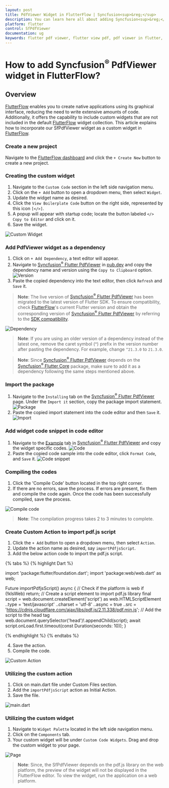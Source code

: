 ```yaml
---
layout: post
title: PdfViewer Widget in FlutterFlow | Syncfusion<sup>&reg;</sup>
description: You can learn here all about adding Syncfusion<sup>&reg;</sup> Flutter Pdf Viewer (SfPdfViewer Widget) widget in FlutterFlow.
platform: flutter
control: SfPdfViewer
documentation: ug
keywords: flutter pdf viewer, flutter view pdf, pdf viewer in flutter, flutter open pdf, flutter pdf view
---
```


# How to add Syncfusion<sup>&reg;</sup> PdfViewer widget in FlutterFlow?

## Overview

[FlutterFlow](https://app.flutterflow.io/dashboard) enables you to create native applications using its graphical interface, reducing the need to write extensive amounts of code. Additionally, it offers the capability to include custom widgets that are not included in the default [FlutterFlow](https://app.flutterflow.io/dashboard) widget collection. This article explains how to incorporate our SfPdfViewer widget as a custom widget in [FlutterFlow](https://app.flutterflow.io/dashboard).

### Create a new project

Navigate to the [FlutterFlow dashboard](https://app.flutterflow.io/dashboard) and click the `+ Create New` button to create a new project.

### Creating the custom widget

1. Navigate to the `Custom Code` section in the left side navigation menu.
2. Click on the `+ Add` button to open a dropdown menu, then select `Widget`.
3. Update the widget name as desired.
4. Click the `View Boilerplate Code` button on the right side, represented by this icon `[</>]`.
5. A popup will appear with startup code; locate the button labeled `</> Copy to Editor` and click on it.
6. Save the widget.

![Custom Widget](images/custom-widget.png)

### Add PdfViewer widget as a dependency

1. Click on `+ Add Dependency`, a text editor will appear.
2. Navigate to [Syncfusion<sup>&reg;</sup> Flutter PdfViewer](https://pub.dev/packages/syncfusion_flutter_PdfViewer) in [pub.dev](https://pub.dev/) and copy the dependency name and version using the `Copy to Clipboard` option.
![Version](images/copy-version.png)
3. Paste the copied dependency into the text editor, then click `Refresh` and `Save` it.

>**Note**: The live version of [Syncfusion<sup>&reg;</sup> Flutter PdfViewer](https://pub.dev/packages/syncfusion_flutter_PdfViewer) has been migrated to the latest version of Flutter SDK. To ensure compatibility, check [FlutterFlow](https://app.flutterflow.io/dashboard)'s current Flutter version and obtain the corresponding version of [Syncfusion<sup>&reg;</sup> Flutter PdfViewer](https://pub.dev/packages/syncfusion_flutter_PdfViewer) by referring to the [SDK compatibility](https://help.syncfusion.com/flutter/system-requirements#sdk-version-compatibility).

![Dependency](images/dependency.png)

>**Note**: If you are using an older version of a dependency instead of the latest one, remove the caret symbol (^) prefix in the version number after pasting the dependency. For example, change `^21.3.0` to `21.3.0`.

>**Note**: Since [Syncfusion<sup>&reg;</sup> Flutter PdfViewer](https://pub.dev/packages/syncfusion_flutter_PdfViewer) depends on the [Syncfusion<sup>&reg;</sup> Flutter Core](https://pub.dev/packages/syncfusion_flutter_core) package, make sure to add it as a dependency following the same steps mentioned above.

### Import the package

1. Navigate to the `Installing` tab on the [Syncfusion<sup>&reg;</sup> Flutter PdfViewer](https://pub.dev/packages/syncfusion_flutter_PdfViewer) page. Under the `Import it` section, copy the package import statement.
![Package](images/copy-package.png)
2. Paste the copied import statement into the code editor and then `Save` it.
![Import](images/import-package-flutterflow.png)

### Add widget code snippet in code editor

1. Navigate to the [Example](https://pub.dev/packages/syncfusion_flutter_PdfViewer/example) tab in [Syncfusion<sup>&reg;</sup> Flutter PdfViewer](https://pub.dev/packages/syncfusion_flutter_PdfViewer) and copy the widget specific codes.
![Code](images/code-snippet.png)
2. Paste the copied code sample into the code editor, click `Format Code`, and `Save` it.
![Code snippet](images/Adding-code-snippent.png)

### Compiling the codes

1. Click the 'Compile Code' button located in the top right corner.
2. If there are no errors, save the process. If errors are present, fix them and compile the code again. Once the code has been successfully compiled, save the process.

![Compile code](images/compile-code.png)

>**Note**: The compilation progress takes 2 to 3 minutes to complete.

### Create Custom Action to import pdf.js script

1. Click the `+ Add` button to open a dropdown menu, then select `Action`.
2. Update the action name as desired, say `importPdfjsScript`.
3. Add the below action code to import the pdf.js script.

{% tabs %}
{% highlight Dart %}

import 'package:flutter/foundation.dart';
import 'package:web/web.dart' as web;

Future importPdfjsScript() async {
  // Check if the platform is web
  if (!kIsWeb) return;
  // Create a script element to import pdf.js library
  final script = web.document.createElement('script') as web.HTMLScriptElement
    ..type = 'text/javascript'
    ..charset = 'utf-8'
    ..async = true
    ..src = 'https://cdnjs.cloudflare.com/ajax/libs/pdf.js/2.11.338/pdf.min.js';
  // Add the script to the head tag
  web.document.querySelector('head')!.appendChild(script);
  await script.onLoad.first.timeout(const Duration(seconds: 10));
}

{% endhighlight %}
{% endtabs %}

4. Save the action.
5. Compile the code.

![Custom Action](images/custom-action.png)

### Utilizing the custom action

1. Click on main.dart file under Custom Files section.
2. Add the `importPdfjsScript` action as Initial Action.
3. Save the file.

![main.dart](images/add-custom-action.png)

### Utilizing the custom widget

1. Navigate to `Widget Palette` located in the left side navigation menu.
2. Click on the `Components` tab.
3. Your custom widget will be under `Custom Code Widgets`. Drag and drop the custom widget to your page.

![Page](images/page.png)

>**Note**: Since, the SfPdfViewer depends on the pdf.js library on the web platform, the preview of the widget will not be displayed in the FlutterFlow editor. To view the widget, run the application on a web platform.
